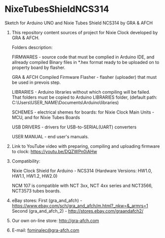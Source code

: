 # NixeTubesShieldNCS314
Sketch for Arduino UNO and Nixie Tubes Shield NCS314 by GRA &amp; AFCH
1. This repository content sources of project for Nixie Clock developed by GRA & AFCH.

	Folders description:
  
	FIRMWARES - source code that must be complied in Arduino IDE, and allready compiled Binary files in *.hex format ready to be uploaded on to property board by flasher.
  
	GRA & AFCH Compiled Firmware Flasher - flasher (uploader) that must be used in prevois step.
  
	LIBRARIES - Arduino libraries without which compiling will be failed. That folders must be copied to Arduino LIBRARIES folder, (default path: C:\Users\USER_NAME\Documents\Arduino\libraries)
  
	SCHEMES - electrical shemes for boards: for Nixie Clock Main Units - MCU, and for Nixie Tubes Boards
  
	USB DRIVERS - drivers for USB-to-SERIAL(UART) converters
  
	USER MANUAL - end user's manuals.

2. Link to YouTube video with preparing, compiling and uploading firmware to clock:
https://youtu.be/DQZWPn0iAHw

3. Compatibility:

	Nixie Clock Shield for Arduino - NCS314 (Hardware Versions: HW1.0, HW1.1, HW1.2, HW2.0)
	
	NCM 107 is compatible with NCT 3xx, NCT 4xx series and NCT3566, NCT3573 tubes boards.

3. eBay stores:
First (gra_and_afch) - https://www.ebay.com/sch/gra_and_afch/m.html?_nkw=&_armrs=1
Second (gra_and_afch_2) - http://stores.ebay.com/graandafch2/

4. Our own on-line store: http://gra-afch.com

5. E-mail: fominalec@gra-afch.com
